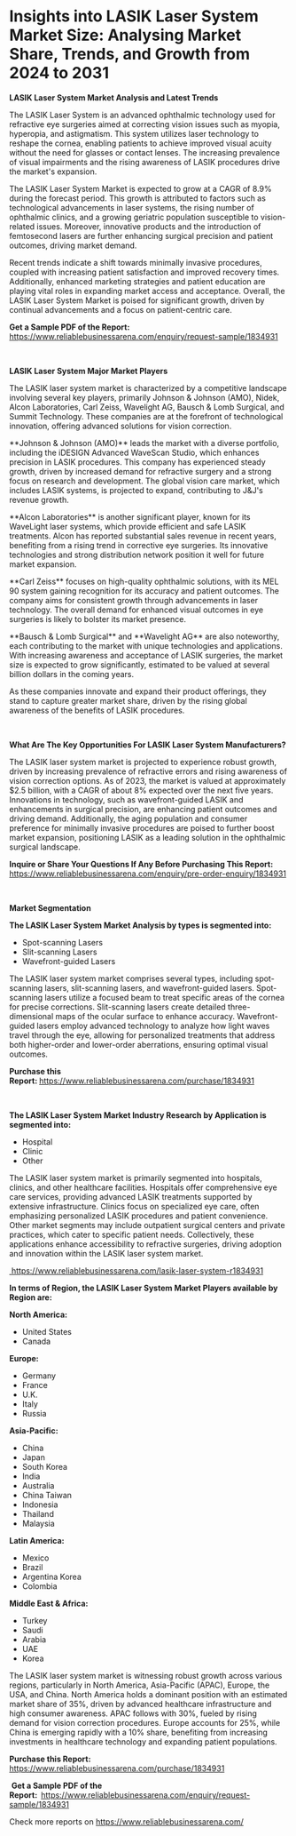 <p><h1>Insights into LASIK Laser System Market Size: Analysing Market Share, Trends, and Growth from 2024 to 2031</h1></p><p><strong>LASIK Laser System Market Analysis and Latest Trends</strong></p>
<p><p>The LASIK Laser System is an advanced ophthalmic technology used for refractive eye surgeries aimed at correcting vision issues such as myopia, hyperopia, and astigmatism. This system utilizes laser technology to reshape the cornea, enabling patients to achieve improved visual acuity without the need for glasses or contact lenses. The increasing prevalence of visual impairments and the rising awareness of LASIK procedures drive the market's expansion.</p><p>The LASIK Laser System Market is expected to grow at a CAGR of 8.9% during the forecast period. This growth is attributed to factors such as technological advancements in laser systems, the rising number of ophthalmic clinics, and a growing geriatric population susceptible to vision-related issues. Moreover, innovative products and the introduction of femtosecond lasers are further enhancing surgical precision and patient outcomes, driving market demand.</p><p>Recent trends indicate a shift towards minimally invasive procedures, coupled with increasing patient satisfaction and improved recovery times. Additionally, enhanced marketing strategies and patient education are playing vital roles in expanding market access and acceptance. Overall, the LASIK Laser System Market is poised for significant growth, driven by continual advancements and a focus on patient-centric care.</p></p>
<p><strong>Get a Sample PDF of the Report:&nbsp;</strong> <a href="https://www.reliablebusinessarena.com/enquiry/request-sample/1834931?utm_campaign=1943&utm_medium=2&utm_source=Github&utm_content=ia&utm_term=31122024&utm_id=lasik-laser-system">https://www.reliablebusinessarena.com/enquiry/request-sample/1834931</a></p>
<p>&nbsp;</p>
<p><strong>LASIK Laser System Major Market Players</strong></p>
<p><p>The LASIK laser system market is characterized by a competitive landscape involving several key players, primarily Johnson & Johnson (AMO), Nidek, Alcon Laboratories, Carl Zeiss, Wavelight AG, Bausch & Lomb Surgical, and Summit Technology. These companies are at the forefront of technological innovation, offering advanced solutions for vision correction.</p><p>**Johnson & Johnson (AMO)** leads the market with a diverse portfolio, including the iDESIGN Advanced WaveScan Studio, which enhances precision in LASIK procedures. This company has experienced steady growth, driven by increased demand for refractive surgery and a strong focus on research and development. The global vision care market, which includes LASIK systems, is projected to expand, contributing to J&J's revenue growth.</p><p>**Alcon Laboratories** is another significant player, known for its WaveLight laser systems, which provide efficient and safe LASIK treatments. Alcon has reported substantial sales revenue in recent years, benefiting from a rising trend in corrective eye surgeries. Its innovative technologies and strong distribution network position it well for future market expansion.</p><p>**Carl Zeiss** focuses on high-quality ophthalmic solutions, with its MEL 90 system gaining recognition for its accuracy and patient outcomes. The company aims for consistent growth through advancements in laser technology. The overall demand for enhanced visual outcomes in eye surgeries is likely to bolster its market presence.</p><p>**Bausch & Lomb Surgical** and **Wavelight AG** are also noteworthy, each contributing to the market with unique technologies and applications. With increasing awareness and acceptance of LASIK surgeries, the market size is expected to grow significantly, estimated to be valued at several billion dollars in the coming years.</p><p>As these companies innovate and expand their product offerings, they stand to capture greater market share, driven by the rising global awareness of the benefits of LASIK procedures.</p></p>
<p>&nbsp;</p>
<p><strong>What Are The Key Opportunities For LASIK Laser System Manufacturers?</strong></p>
<p><p>The LASIK laser system market is projected to experience robust growth, driven by increasing prevalence of refractive errors and rising awareness of vision correction options. As of 2023, the market is valued at approximately $2.5 billion, with a CAGR of about 8% expected over the next five years. Innovations in technology, such as wavefront-guided LASIK and enhancements in surgical precision, are enhancing patient outcomes and driving demand. Additionally, the aging population and consumer preference for minimally invasive procedures are poised to further boost market expansion, positioning LASIK as a leading solution in the ophthalmic surgical landscape.</p></p>
<p><strong>Inquire or Share Your Questions If Any Before Purchasing This Report:</strong> <a href="https://www.reliablebusinessarena.com/enquiry/pre-order-enquiry/1834931?utm_campaign=1943&utm_medium=2&utm_source=Github&utm_content=ia&utm_term=31122024&utm_id=lasik-laser-system">https://www.reliablebusinessarena.com/enquiry/pre-order-enquiry/1834931</a></p>
<p>&nbsp;</p>
<p><strong>Market Segmentation</strong></p>
<p><strong>The LASIK Laser System Market Analysis by types is segmented into:</strong></p>
<p><ul><li>Spot-scanning Lasers</li><li>Slit-scanning Lasers</li><li>Wavefront-guided Lasers</li></ul></p>
<p><p>The LASIK laser system market comprises several types, including spot-scanning lasers, slit-scanning lasers, and wavefront-guided lasers. Spot-scanning lasers utilize a focused beam to treat specific areas of the cornea for precise corrections. Slit-scanning lasers create detailed three-dimensional maps of the ocular surface to enhance accuracy. Wavefront-guided lasers employ advanced technology to analyze how light waves travel through the eye, allowing for personalized treatments that address both higher-order and lower-order aberrations, ensuring optimal visual outcomes.</p></p>
<p><strong>Purchase this Report:&nbsp;</strong><a href="https://www.reliablebusinessarena.com/purchase/1834931?utm_campaign=1943&utm_medium=2&utm_source=Github&utm_content=ia&utm_term=31122024&utm_id=lasik-laser-system">https://www.reliablebusinessarena.com/purchase/1834931</a></p>
<p>&nbsp;</p>
<p><strong>The LASIK Laser System Market Industry Research by Application is segmented into:</strong></p>
<p><ul><li>Hospital</li><li>Clinic</li><li>Other</li></ul></p>
<p><p>The LASIK laser system market is primarily segmented into hospitals, clinics, and other healthcare facilities. Hospitals offer comprehensive eye care services, providing advanced LASIK treatments supported by extensive infrastructure. Clinics focus on specialized eye care, often emphasizing personalized LASIK procedures and patient convenience. Other market segments may include outpatient surgical centers and private practices, which cater to specific patient needs. Collectively, these applications enhance accessibility to refractive surgeries, driving adoption and innovation within the LASIK laser system market.</p></p>
<p><a href="https://www.reliablebusinessarena.com/lasik-laser-system-r1834931?utm_campaign=1943&utm_medium=2&utm_source=Github&utm_content=ia&utm_term=31122024&utm_id=lasik-laser-system">&nbsp;https://www.reliablebusinessarena.com/lasik-laser-system-r1834931</a></p>
<p><strong>In terms of Region, the LASIK Laser System Market Players available by Region are:</strong></p>
<p>
    <p> <strong> North America: </strong>
        <ul>
            <li>United States</li>
            <li>Canada</li>
        </ul>
        </p> 
    <p> <strong> Europe: </strong>
        <ul>
            <li>Germany</li>
            <li>France</li>
            <li>U.K.</li>
            <li>Italy</li>
            <li>Russia</li>
        </ul>
        </p> 
    <p> <strong> Asia-Pacific: </strong>
        <ul>
            <li>China</li>
            <li>Japan</li>
            <li>South Korea</li>
            <li>India</li>
            <li>Australia</li>
            <li>China Taiwan</li>
            <li>Indonesia</li>
            <li>Thailand</li>
            <li>Malaysia</li>
        </ul>
        </p> 
    <p> <strong> Latin America: </strong>
        <ul>
            <li>Mexico</li>
            <li>Brazil</li>
            <li>Argentina Korea</li>
            <li>Colombia</li>
        </ul>
        </p> 
    <p> <strong> Middle East & Africa: </strong>
        <ul>
            <li>Turkey</li>
            <li>Saudi</li>
            <li>Arabia</li>
            <li>UAE</li>
            <li>Korea</li>
        </ul>
    </p>
    </p>
<p><p>The LASIK laser system market is witnessing robust growth across various regions, particularly in North America, Asia-Pacific (APAC), Europe, the USA, and China. North America holds a dominant position with an estimated market share of 35%, driven by advanced healthcare infrastructure and high consumer awareness. APAC follows with 30%, fueled by rising demand for vision correction procedures. Europe accounts for 25%, while China is emerging rapidly with a 10% share, benefiting from increasing investments in healthcare technology and expanding patient populations.</p></p>
<p><strong>Purchase this Report: </strong><a href="https://www.reliablebusinessarena.com/purchase/1834931?utm_campaign=1943&utm_medium=2&utm_source=Github&utm_content=ia&utm_term=31122024&utm_id=lasik-laser-system">https://www.reliablebusinessarena.com/purchase/1834931</a></p>
<p>&nbsp;<strong>Get a Sample PDF of the Report:&nbsp;&nbsp;</strong><a href="https://www.reliablebusinessarena.com/enquiry/request-sample/1834931?utm_campaign=1943&utm_medium=2&utm_source=Github&utm_content=ia&utm_term=31122024&utm_id=lasik-laser-system">https://www.reliablebusinessarena.com/enquiry/request-sample/1834931</a></p>
<p><strong></strong></p>
<p>Check more reports on <a href="https://www.reliablebusinessarena.com/?utm_campaign=1943&utm_medium=2&utm_source=Github&utm_content=ia&utm_term=31122024&utm_id=lasik-laser-system">https://www.reliablebusinessarena.com/</a></p>